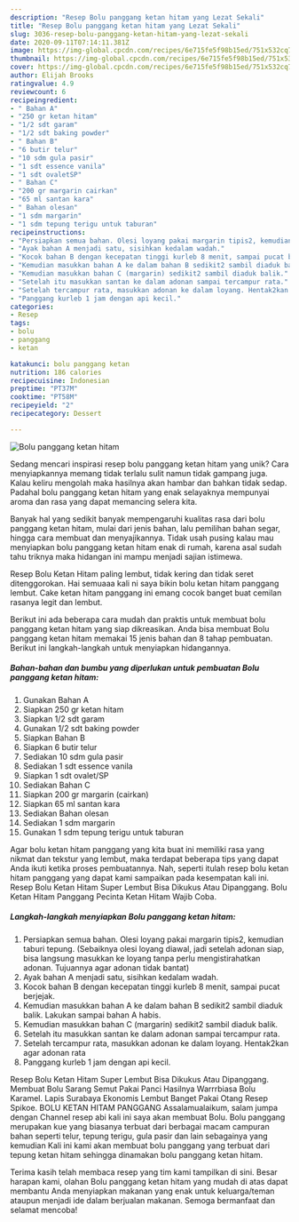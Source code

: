 ```yaml
---
description: "Resep Bolu panggang ketan hitam yang Lezat Sekali"
title: "Resep Bolu panggang ketan hitam yang Lezat Sekali"
slug: 3036-resep-bolu-panggang-ketan-hitam-yang-lezat-sekali
date: 2020-09-11T07:14:11.381Z
image: https://img-global.cpcdn.com/recipes/6e715fe5f98b15ed/751x532cq70/bolu-panggang-ketan-hitam-foto-resep-utama.jpg
thumbnail: https://img-global.cpcdn.com/recipes/6e715fe5f98b15ed/751x532cq70/bolu-panggang-ketan-hitam-foto-resep-utama.jpg
cover: https://img-global.cpcdn.com/recipes/6e715fe5f98b15ed/751x532cq70/bolu-panggang-ketan-hitam-foto-resep-utama.jpg
author: Elijah Brooks
ratingvalue: 4.9
reviewcount: 6
recipeingredient:
- " Bahan A"
- "250 gr ketan hitam"
- "1/2 sdt garam"
- "1/2 sdt baking powder"
- " Bahan B"
- "6 butir telur"
- "10 sdm gula pasir"
- "1 sdt essence vanila"
- "1 sdt ovaletSP"
- " Bahan C"
- "200 gr margarin cairkan"
- "65 ml santan kara"
- " Bahan olesan"
- "1 sdm margarin"
- "1 sdm tepung terigu untuk taburan"
recipeinstructions:
- "Persiapkan semua bahan. Olesi loyang pakai margarin tipis2, kemudian taburi tepung. (Sebaiknya olesi loyang diawal, jadi setelah adonan siap, bisa langsung masukkan ke loyang tanpa perlu mengistirahatkan adonan. Tujuannya agar adonan tidak bantat)"
- "Ayak bahan A menjadi satu, sisihkan kedalam wadah."
- "Kocok bahan B dengan kecepatan tinggi kurleb 8 menit, sampai pucat berjejak."
- "Kemudian masukkan bahan A ke dalam bahan B sedikit2 sambil diaduk balik. Lakukan sampai bahan A habis."
- "Kemudian masukkan bahan C (margarin) sedikit2 sambil diaduk balik."
- "Setelah itu masukkan santan ke dalam adonan sampai tercampur rata."
- "Setelah tercampur rata, masukkan adonan ke dalam loyang. Hentak2kan agar adonan rata"
- "Panggang kurleb 1 jam dengan api kecil."
categories:
- Resep
tags:
- bolu
- panggang
- ketan

katakunci: bolu panggang ketan 
nutrition: 186 calories
recipecuisine: Indonesian
preptime: "PT37M"
cooktime: "PT58M"
recipeyield: "2"
recipecategory: Dessert

---
```



![Bolu panggang ketan hitam](https://img-global.cpcdn.com/recipes/6e715fe5f98b15ed/751x532cq70/bolu-panggang-ketan-hitam-foto-resep-utama.jpg)

Sedang mencari inspirasi resep bolu panggang ketan hitam yang unik? Cara menyiapkannya memang tidak terlalu sulit namun tidak gampang juga. Kalau keliru mengolah maka hasilnya akan hambar dan bahkan tidak sedap. Padahal bolu panggang ketan hitam yang enak selayaknya mempunyai aroma dan rasa yang dapat memancing selera kita.

Banyak hal yang sedikit banyak mempengaruhi kualitas rasa dari bolu panggang ketan hitam, mulai dari jenis bahan, lalu pemilihan bahan segar, hingga cara membuat dan menyajikannya. Tidak usah pusing kalau mau menyiapkan bolu panggang ketan hitam enak di rumah, karena asal sudah tahu triknya maka hidangan ini mampu menjadi sajian istimewa.

Resep Bolu Ketan Hitam paling lembut, tidak kering dan tidak seret ditenggorokan. Hai semuaaa kali ni saya bikin bolu ketan hitam panggang lembut. Cake ketan hitam panggang ini emang cocok banget buat cemilan rasanya legit dan lembut.


Berikut ini ada beberapa cara mudah dan praktis untuk membuat bolu panggang ketan hitam yang siap dikreasikan. Anda bisa membuat Bolu panggang ketan hitam memakai 15 jenis bahan dan 8 tahap pembuatan. Berikut ini langkah-langkah untuk menyiapkan hidangannya.

<!--inarticleads1-->

##### Bahan-bahan dan bumbu yang diperlukan untuk pembuatan Bolu panggang ketan hitam:

1. Gunakan  Bahan A
1. Siapkan 250 gr ketan hitam
1. Siapkan 1/2 sdt garam
1. Gunakan 1/2 sdt baking powder
1. Siapkan  Bahan B
1. Siapkan 6 butir telur
1. Sediakan 10 sdm gula pasir
1. Sediakan 1 sdt essence vanila
1. Siapkan 1 sdt ovalet/SP
1. Sediakan  Bahan C
1. Siapkan 200 gr margarin (cairkan)
1. Siapkan 65 ml santan kara
1. Sediakan  Bahan olesan
1. Sediakan 1 sdm margarin
1. Gunakan 1 sdm tepung terigu untuk taburan


Agar bolu ketan hitam panggang yang kita buat ini memiliki rasa yang nikmat dan tekstur yang lembut, maka terdapat beberapa tips yang dapat Anda ikuti ketika proses pembuatannya. Nah, seperti itulah resep bolu ketan hitam panggang yang dapat kami sampaikan pada kesempatan kali ini. Resep Bolu Ketan Hitam Super Lembut Bisa Dikukus Atau Dipanggang. Bolu Ketan Hitam Panggang Pecinta Ketan Hitam Wajib Coba. 

<!--inarticleads2-->

##### Langkah-langkah menyiapkan Bolu panggang ketan hitam:

1. Persiapkan semua bahan. Olesi loyang pakai margarin tipis2, kemudian taburi tepung. (Sebaiknya olesi loyang diawal, jadi setelah adonan siap, bisa langsung masukkan ke loyang tanpa perlu mengistirahatkan adonan. Tujuannya agar adonan tidak bantat)
1. Ayak bahan A menjadi satu, sisihkan kedalam wadah.
1. Kocok bahan B dengan kecepatan tinggi kurleb 8 menit, sampai pucat berjejak.
1. Kemudian masukkan bahan A ke dalam bahan B sedikit2 sambil diaduk balik. Lakukan sampai bahan A habis.
1. Kemudian masukkan bahan C (margarin) sedikit2 sambil diaduk balik.
1. Setelah itu masukkan santan ke dalam adonan sampai tercampur rata.
1. Setelah tercampur rata, masukkan adonan ke dalam loyang. Hentak2kan agar adonan rata
1. Panggang kurleb 1 jam dengan api kecil.


Resep Bolu Ketan Hitam Super Lembut Bisa Dikukus Atau Dipanggang. Membuat Bolu Sarang Semut Pakai Panci Hasilnya Warrrbiasa Bolu Karamel. Lapis Surabaya Ekonomis Lembut Banget Pakai Otang Resep Spikoe. BOLU KETAN HITAM PANGGANG Assalamualaikum, salam jumpa dengan Channel resep abi kali ini saya akan membuat Bolu. Bolu panggang merupakan kue yang biasanya terbuat dari berbagai macam campuran bahan seperti telur, tepung terigu, gula pasir dan lain sebagainya yang kemudian Kali ini kami akan membuat bolu panggang yang terbuat dari tepung ketan hitam sehingga dinamakan bolu panggang ketan hitam. 

Terima kasih telah membaca resep yang tim kami tampilkan di sini. Besar harapan kami, olahan Bolu panggang ketan hitam yang mudah di atas dapat membantu Anda menyiapkan makanan yang enak untuk keluarga/teman ataupun menjadi ide dalam berjualan makanan. Semoga bermanfaat dan selamat mencoba!
